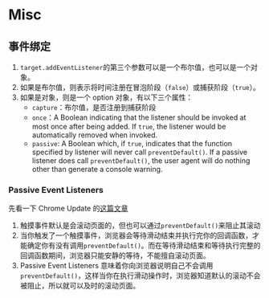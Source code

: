 # Misc

## 事件绑定
1. `target.addEventListener`的第三个参数可以是一个布尔值，也可以是一个对象。
2. 如果是布尔值，则表示将时间注册在冒泡阶段（`false`）或捕获阶段（`true`）。
3. 如果是对象，则是一个 option 对象，有以下三个属性：
    * `capture`：布尔值，是否注册到捕获阶段
    * `once`：A Boolean indicating that the listener should be invoked at most once after being added. If `true`, the listener would be automatically removed when invoked.
    * `passive`: A Boolean which, if `true`, indicates that the function specified by listener will never call `preventDefault()`. If a passive listener does call `preventDefault()`, the user agent will do nothing other than generate a console warning.

### Passive Event Listeners
先看一下 Chrome Update 的[这篇文章](https://developers.google.com/web/updates/2016/06/passive-event-listeners?hl=zh-cn)
1. 触摸事件默认是会滚动页面的，但也可以通过`preventDefault()`来阻止其滚动
2. 当你触发了一个触摸事件，浏览器会等待滑动结束并执行完你的回调函数，才能确定你有没有调用`preventDefault()`。而在等待滑动结束和等待执行完整的回调函数期间，浏览器只能安静的等待，不能擅自滚动页面。
3. Passive Event Listeners 意味着你向浏览器说明自己不会调用`preventDefault()`，这样当你在执行滑动操作时，浏览器知道默认的滚动不会被阻止，所以就可以及时的滚动页面。
